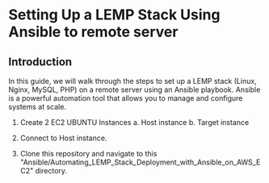 # Setting Up a LEMP Stack Using Ansible to remote server
## Introduction
In this guide, we will walk through the steps to set up a LEMP stack (Linux, Nginx, MySQL, PHP) on a remote server using an Ansible playbook. Ansible is a powerful automation tool that allows you to manage and configure systems at scale.

1. Create 2 EC2 UBUNTU Instances
   a. Host instance
   b. Target instance

2. Connect to Host instance.
3. Clone this repository and navigate to this "Ansible/Automating_LEMP_Stack_Deployment_with_Ansible_on_AWS_EC2" directory.
   
